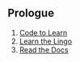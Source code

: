 ## Prologue

1. [Code to Learn](./01-code-learn)
2. [Learn the Lingo](./02-learn-the-lingo)
3. [Read the Docs](./03-read-the-docs)
